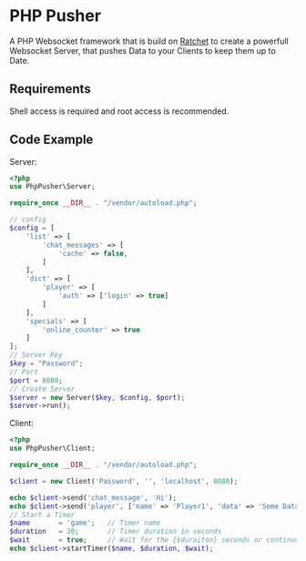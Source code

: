 # PHP Pusher

A PHP Websocket framework that is build on [Ratchet](http://socketo.me/) to create a powerfull Websocket Server,
that pushes Data to your Clients to keep them up to Date.

## Requirements

Shell access is required and root access is recommended.

## Code Example

Server:

```php
<?php
use PhpPusher\Server;

require_once __DIR__ . "/vendor/autoload.php";

// config
$config = [
    'list' => [
        'chat_messages' => [
            'cache' => false,
        ]
    ],
    'dict' => [
        'player' => [
            'auth' => ['login' => true]
        ]
    ],
    'specials' => [
        'online_counter' => true
    ]
];
// Server Key
$key = "Password";
// Port
$port = 8080;
// Create Server
$server = new Server($key, $config, $port);
$server->run();
```

Client:

```php
<?php
use PhpPusher\Client;

require_once __DIR__ . "/vendor/autoload.php";

$client = new Client('Password', '', 'localhost', 8080);

echo $client->send('chat_message', 'Hi');
echo $client->send('player', ['name' => 'Player1', 'data' => 'Some Data.']);
// Start a Timer
$name       = 'game';   // Timer name
$duration   = 30;       // Timer duration in seconds
$wait       = true;     // Wait for the {$duraiton} seconds or continue now
echo $client->startTimer($name, $duration, $wait);
```
